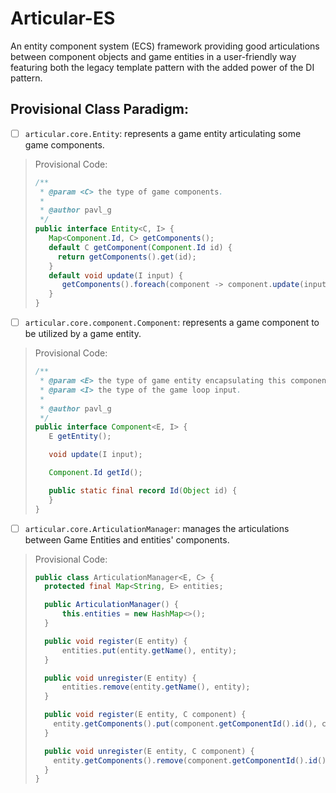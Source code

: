 # Articular-ES
An entity component system (ECS) framework providing good articulations between component objects and game entities in a user-friendly way featuring both the legacy template pattern with the added power of the DI pattern.

## Provisional Class Paradigm:
- [ ] `articular.core.Entity`: represents a game entity articulating some game components.
> Provisional Code:
> ```java
> /**
>  * @param <C> the type of game components.
>  * 
>  * @author pavl_g
>  */ 
> public interface Entity<C, I> {
>    Map<Component.Id, C> getComponents();
>    default C getComponent(Component.Id id) {
>      return getComponents().get(id);
>    }
>    default void update(I input) {
>       getComponents().foreach(component -> component.update(input));
>    }
> }
> ```
- [ ] `articular.core.component.Component`: represents a game component to be utilized by a game entity.
> Provisional Code:
> ```java
> /**
>  * @param <E> the type of game entity encapsulating this component.
>  * @param <I> the type of the game loop input.
>  *
>  * @author pavl_g
>  */ 
> public interface Component<E, I> {
>    E getEntity();
>
>    void update(I input);
> 
>    Component.Id getId();
>
>    public static final record Id(Object id) {
>    }
> }
> ```
- [ ] `articular.core.ArticulationManager`: manages the articulations between Game Entities and entities' components.
> Provisional Code:
> ```java
> public class ArticulationManager<E, C> {
>   protected final Map<String, E> entities;
>
>   public ArticulationManager() {
>       this.entities = new HashMap<>();
>   }
>
>   public void register(E entity) {
>       entities.put(entity.getName(), entity);
>   }
>
>   public void unregister(E entity) {
>       entities.remove(entity.getName(), entity);
>   }
>
>   public void register(E entity, C component) {
>     entity.getComponents().put(component.getComponentId().id(), component);
>   }
>
>   public void unregister(E entity, C component) {
>     entity.getComponents().remove(component.getComponentId().id());
>   }
> }
